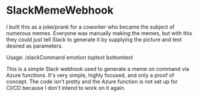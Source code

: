 # SlackMemeWebhook

I built this as a joke/prank for a coworker who became the subject of numerous memes. Everyone was manually making the memes, but with this they could just tell Slack to generate it by supplying the picture and text desired as parameters.

Usage: /slackCommand emotion toptext bottomtext

This is a simple Slack webhook used to generate a meme on command via Azure functions. It's very simple, highly focused, and only a proof of concept. The code isn't pretty and the Azure function is not set up for CI/CD because I don't intend to work on it again. 
